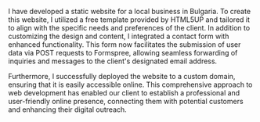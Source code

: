 I have developed a static website for a local business in Bulgaria. To create this website, I utilized a free template provided by HTML5UP and tailored it to align with the specific needs and preferences of the client. In addition to customizing the design and content, I integrated a contact form with enhanced functionality. This form now facilitates the submission of user data via POST requests to Formspree, allowing seamless forwarding of inquiries and messages to the client's designated email address.

Furthermore, I successfully deployed the website to a custom domain, ensuring that it is easily accessible online. This comprehensive approach to web development has enabled our client to establish a professional and user-friendly online presence, connecting them with potential customers and enhancing their digital outreach.


